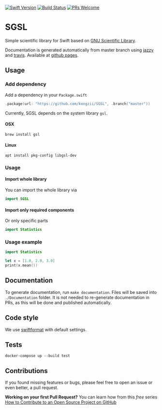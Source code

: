 [![Swift Version](https://img.shields.io/badge/Swift-5.2-green.svg)]()
[![Build Status](https://travis-ci.com/kongzii/SGSL.svg?branch=master)](https://travis-ci.com/kongzii/SGSL)
[![PRs Welcome](https://img.shields.io/badge/PRs-welcome-brightgreen.svg?style=flat-square)](http://makeapullrequest.com) 

# SGSL

Simple scientific library for Swift based on [GNU Scientific Library](https://www.gnu.org/software/gsl/).

Documentation is generated automatically from master branch using [jazzy](https://github.com/realm/jazzy) and [travis](travis-ci.org). Available at [github pages](https://kongzii.github.io/SGSL/).

## Usage

### Add dependency

Add a dependency in your `Package.swift`

```swift
.package(url: "https://github.com/kongzii/SGSL", .branch("master"))
```

Currently, SGSL depends on the system library `gsl`. 

#### OSX

```
brew install gsl
```

#### Linux

```
apt install pkg-config libgsl-dev
```

### Usage

#### Import whole library

You can import the whole library via

```swift
import SGSL
```

#### Import only required components

Or only specific parts

```swift
import Statistics
```

### Usage example

```swift
import Statistics

let x = [1.0, 2.0, 3.0]
print(x.mean())
```

## Documentation

To generate documentation, run `make documentation`. Files will be saved into `./Documentation` folder. It is not needed to re-generate documentation in PRs, as this will be done and published automatically.

## Code style

We use [swiftformat](https://github.com/nicklockwood/SwiftFormat) with default settings.

## Tests

```
docker-compose up --build test
```

## Contributions

If you found missing features or bugs, please feel free to open an issue or even better, a pull request.

**Working on your first Pull Request?** You can learn how from this *free* series [How to Contribute to an Open Source Project on GitHub](https://egghead.io/series/how-to-contribute-to-an-open-source-project-on-github) 

